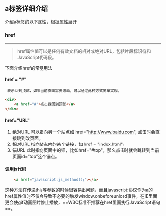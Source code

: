a标签详细介绍
---

介绍a标签的以下属性，根据属性展开

### href 
----------------------------------------------------------------------
>href属性值可以是任何有效文档的相对或绝对URL，包括片段标识符和JavaScript代码段。

下面介绍href的常见用法

 

  #### href = "#"
	 表示回到顶部，如果当前页面需要滚动，可以通过此种方式简单实现。	 
``` html
<div>
	<a href="#">点击我回到顶部</a>
</div>
```

#### href="URL"
 1. 绝对URL
	 可以指向另一个站点如 href="http://www.baidu.com", 点击时会直接跳到改页面。
 2. 相对URL
	 指向站点内的某个链接，如 href = "index.html"。 
 3. 锚URL
	 此时指向页面中的锚，比如href="#top"，那么点击时就会跳转到当前页面id=“top”这个锚点。
	 
#### 调用js代码  

``` html
	<a href="javascript:js_method();"></a>
```
这种方法在传递this等参数的时候很容易出问题，而且javascript:协议作为a的href属性值时不仅会导致不必要的触发window.onbeforeunload事件，在IE里面更会使gif动画图片停止播放，==W3C标准不推荐在href里面执行JavaScript语句==。
	 
	 

 
